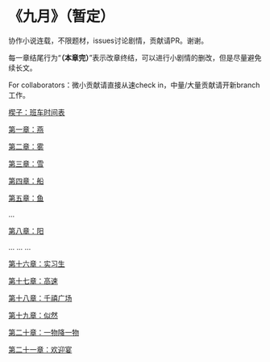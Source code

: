 # 《九月》（暂定）
协作小说连载，不限题材，issues讨论剧情，贡献请PR。谢谢。

每一章结尾行为“**（本章完）**”表示改章终结，可以进行小剧情的删改，但是尽量避免续长文。

For collaborators：微小贡献请直接从速check in，中量/大量贡献请开新branch工作。

[楔子：班车时间表](https://github.com/yidingcn/novel/blob/master/%E6%A5%94%E5%AD%90%EF%BC%9A%E7%8F%AD%E8%BD%A6%E6%97%B6%E9%97%B4%E8%A1%A8.md)

[第一章：燕](https://github.com/yidingcn/novel/blob/master/%E7%AC%AC%E4%B8%80%E7%AB%A0%EF%BC%9A%E7%87%95.md)

[第二章：雾](https://github.com/yidingcn/novel/blob/master/%E7%AC%AC%E4%BA%8C%E7%AB%A0%EF%BC%9A%E9%9B%BE.md)

[第三章：雪](https://github.com/yidingcn/novel/blob/master/%E7%AC%AC%E4%B8%89%E7%AB%A0%EF%BC%9A%E9%9B%AA.md)

[第四章：船](https://github.com/yidingcn/novel/blob/master/%E7%AC%AC%E5%9B%9B%E7%AB%A0%EF%BC%9A%E8%88%B9.md)

[第五章：鱼](https://github.com/yidingcn/novel/blob/master/%E7%AC%AC%E4%BA%94%E7%AB%A0%EF%BC%9A%E9%B1%BC.md)

...

[第八章：阳](https://github.com/yidingcn/novel/blob/master/%E7%AC%AC%E5%85%AB%E7%AB%A0%EF%BC%9A%E9%98%B3.md)

...
...
...

[第十六章：实习生](https://github.com/yidingcn/novel/blob/master/%E7%AC%AC%E5%8D%81%E5%85%AD%E7%AB%A0%EF%BC%9A%E5%AE%9E%E4%B9%A0%E7%94%9F.md)

[第十七章：高速](https://github.com/yidingcn/novel/blob/master/%E7%AC%AC%E5%8D%81%E4%B8%83%E7%AB%A0%EF%BC%9A%E9%AB%98%E9%80%9F.md)

[第十八章：千禧广场](https://github.com/yidingcn/novel/blob/master/%E7%AC%AC%E5%8D%81%E5%85%AB%E7%AB%A0%EF%BC%9A%E5%8D%83%E7%A6%A7%E5%B9%BF%E5%9C%BA.md)

[第十九章：似然](https://github.com/yidingcn/novel/blob/master/%E7%AC%AC%E5%8D%81%E4%B9%9D%E7%AB%A0%EF%BC%9A%E4%BC%BC%E7%84%B6.md)

[第二十章：一物降一物](https://github.com/yidingcn/novel/blob/master/%E7%AC%AC%E4%BA%8C%E5%8D%81%E7%AB%A0%EF%BC%9A%E4%B8%80%E7%89%A9%E9%99%8D%E4%B8%80%E7%89%A9.md)

[第二十一章：欢迎宴](https://github.com/yidingcn/novel/blob/master/%E7%AC%AC%E4%BA%8C%E5%8D%81%E4%B8%80%E7%AB%A0%EF%BC%9A%E6%AC%A2%E8%BF%8E%E5%AE%B4.md)
